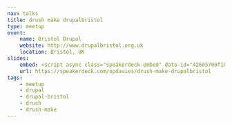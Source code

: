 ```yaml
---
nav: talks
title: drush make drupalbristol
type: meetup
event:
    name: Bristol Drupal
    website: http://www.drupalbristol.org.uk
    location: Bristol, UK
slides:
    embed: <script async class="speakerdeck-embed" data-id="42605700f102013198de5a5f6f23ab67" data-ratio="1.29456384323641" src="//speakerdeck.com/assets/embed.js"></script>
    url: https://speakerdeck.com/opdavies/drush-make-drupalbristol
tags:
    - meetup
    - drupal
    - drupal-bristol
    - drush
    - drush-make
---
```

